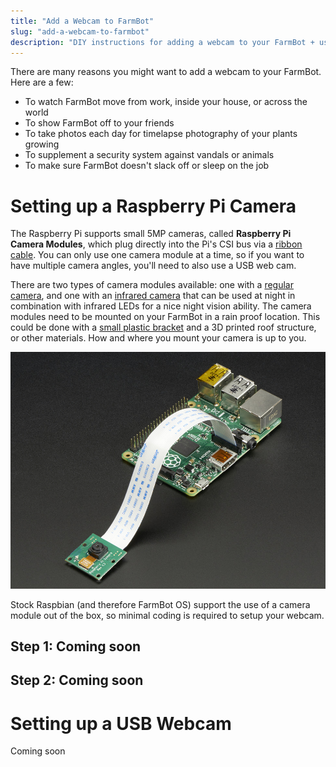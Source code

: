```yaml
---
title: "Add a Webcam to FarmBot"
slug: "add-a-webcam-to-farmbot"
description: "DIY instructions for adding a webcam to your FarmBot + usage examples"
---
```


There are many reasons you might want to add a webcam to your FarmBot. Here are a few:
* To watch FarmBot move from work, inside your house, or across the world
* To show FarmBot off to your friends
* To take photos each day for timelapse photography of your plants growing
* To supplement a security system against vandals or animals
* To make sure FarmBot doesn't slack off or sleep on the job

# Setting up a Raspberry Pi Camera

The Raspberry Pi supports small 5MP cameras, called **Raspberry Pi Camera Modules**, which plug directly into the Pi's CSI bus via a [ribbon cable](https://www.adafruit.com/products/2144). You can only use one camera module at a time, so if you want to have multiple camera angles, you'll need to also use a USB web cam.

There are two types of camera modules available: one with a [regular camera](https://www.adafruit.com/products/1367), and one with an [infrared camera](https://www.adafruit.com/products/1567) that can be used at night in combination with infrared LEDs for a nice night vision ability. The camera modules need to be mounted on your FarmBot in a rain proof location. This could be done with a [small plastic bracket](https://www.adafruit.com/products/1434) and a 3D printed roof structure, or other materials. How and where you mount your camera is up to you.

![1367-07.jpg](_images/07.jpg)

Stock Raspbian (and therefore FarmBot OS) support the use of a camera module out of the box, so minimal coding is required to setup your webcam.

## Step 1: Coming soon

## Step 2: Coming soon

# Setting up a USB Webcam

Coming soon
